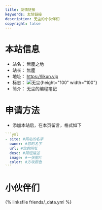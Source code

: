 ```yaml
---
title: 友情链接
keywords: 友情链接
description: 无尘的小伙伴们
copyright: false
---
```


# 本站信息
- 站名： 無塵之地
- 站长： 無塵
- 地址： https://likun.vip
- 标志： ![无尘](https://img2.imgtp.com/2024/05/17/d1fvmHJV.jpeg){height="100" width="100"}
- 简介： 无尘的编程笔记

# 申请方法
- 添加本站后，在本页留言，格式如下

~~~yml
```yml
- site: #网站的名字
  owner: #您的名字
  url: #您的网址
  desc: #简短描述
  image: #一张图片
  color: #方块颜色
```
~~~

# 小伙伴们
{% linksfile friends/_data.yml %}

